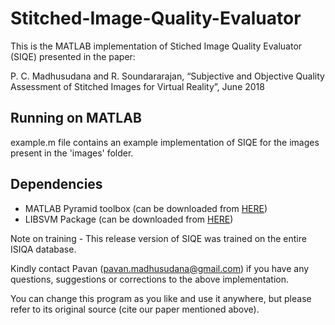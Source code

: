 # Stitched-Image-Quality-Evaluator

This is the MATLAB implementation of Stiched Image Quality Evaluator (SIQE) presented in the paper:

P. C. Madhusudana and R. Soundararajan, “Subjective and Objective Quality Assessment of Stitched Images for Virtual Reality”, June 2018

## Running on MATLAB

example.m file contains an example implementation of SIQE for the images present in the 'images' folder.

## Dependencies

- MATLAB Pyramid toolbox (can be downloaded from [HERE](https://github.com/LabForComputationalVision/matlabPyrTools))
- LIBSVM Package (can be downloaded from [HERE](https://www.csie.ntu.edu.tw/~cjlin/libsvm/#download))

Note on training - This release version of SIQE was trained on the entire ISIQA database.

Kindly contact Pavan (pavan.madhusudana@gmail.com) if you have any questions, suggestions or corrections to the above implementation.

You can change this program as you like and use it anywhere, but please refer to its original source (cite our paper mentioned above).
